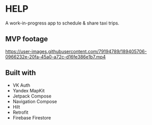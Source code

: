 # HELP
A work-in-progress app to schedule & share taxi trips.

## MVP footage
https://user-images.githubusercontent.com/79194789/189405706-0966232e-20fa-45a0-a72c-d16fe386e1b7.mp4

## Built with
- VK Auth
- Yandex MapKit
- Jetpack Compose 
- Navigation Compose
- Hilt
- Retrofit
- Firebase Firestore
